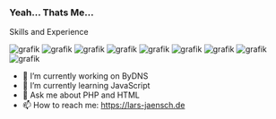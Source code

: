 ### Yeah... Thats Me...

Skills and Experience

![grafik](https://user-images.githubusercontent.com/53966702/201481679-730a0683-d428-405b-9df4-92df413d7939.png)
![grafik](https://user-images.githubusercontent.com/53966702/201481686-57ab5bea-8dab-43bb-8685-d0755a938b7e.png)
![grafik](https://user-images.githubusercontent.com/53966702/201481690-5adf826f-e60c-4c85-8803-faeb1a440b22.png)
![grafik](https://img.shields.io/badge/Shell_Script-121011?style=for-the-badge&logo=gnu-bash&logoColor=white)
![grafik](https://img.shields.io/badge/VSCode-0078D4?style=for-the-badge&logo=visual%20studio%20code&logoColor=white)
![grafik](https://img.shields.io/badge/Windows_11-0078d4?style=for-the-badge&logo=windows-11&logoColor=white)
![grafik](https://img.shields.io/badge/Zorin%20OS-0CC1F3?style=for-the-badge&logo=zorin&logoColor=white)
![grafik](https://img.shields.io/badge/Spotify-1ED760?&style=for-the-badge&logo=spotify&logoColor=white)
![grafik](https://img.shields.io/badge/Firefox_Browser-FF7139?style=for-the-badge&logo=Firefox-Browser&logoColor=white)


- 🔭 I’m currently working on ByDNS
- 🌱 I’m currently learning JavaScript
- 💬 Ask me about PHP and HTML
- 📫 How to reach me: https://lars-jaensch.de
